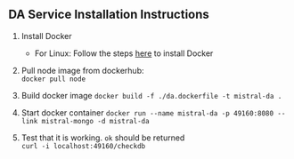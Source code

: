 ## DA Service Installation Instructions
1. Install Docker
    - For Linux: Follow the steps [here](https://docs.docker.com/engine/installation/linux/ubuntu/#install-using-the-repository) to install Docker
2. Pull node image from dockerhub:   
``docker pull node``

3. Build docker image 
``docker build -f ./da.dockerfile -t mistral-da .``

4. Start docker container
``docker run --name mistral-da -p 49160:8080 --link mistral-mongo -d mistral-da``

5. Test that it is working. `ok` should be returned   
``curl -i localhost:49160/checkdb``